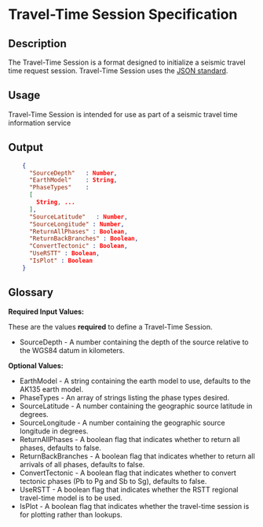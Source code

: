 # Travel-Time Session Specification

## Description

The Travel-Time Session is a format designed to initialize a seismic travel time
request session.  Travel-Time Session uses the
[JSON standard](http://www.json.org).

## Usage

Travel-Time Session is intended for use as part of a seismic travel time
information service

## Output

```json
    {
      "SourceDepth"   : Number,
      "EarthModel"    : String,
      "PhaseTypes"    :
      [
        String, ...
      ],
      "SourceLatitude"   : Number,
      "SourceLongitude" : Number,
      "ReturnAllPhases" : Boolean,
      "ReturnBackBranches" : Boolean,
      "ConvertTectonic" : Boolean,
      "UseRSTT" : Boolean,
      "IsPlot" : Boolean
    }
```

## Glossary

**Required Input Values:**

These are the values **required** to define a Travel-Time Session.

* SourceDepth -  A number containing the depth of the source relative to the
WGS84 datum in kilometers.

**Optional Values:**

* EarthModel - A string containing the earth model to use, defaults to the
AK135 earth model.
* PhaseTypes - An array of strings listing the phase types desired.
* SourceLatitude - A number containing the geographic source latitude in
degrees.
* SourceLongitude - A number containing the geographic source longitude in
degrees.
* ReturnAllPhases - A boolean flag that indicates whether to return all phases,
defaults to false.
* ReturnBackBranches - A boolean flag that indicates whether to return all
arrivals of all phases, defaults to false.
* ConvertTectonic - A boolean flag that indicates whether to convert tectonic
phases (Pb to Pg and Sb to Sg), defaults to false.
* UseRSTT - A boolean flag that indicates whether the RSTT regional travel-time
model is to be used.
* IsPlot - A boolean flag that indicates whether the travel-time session is
for plotting rather than lookups.
